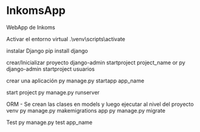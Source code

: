 # InkomsApp
WebApp de Inkoms


Activar el entorno virtual
.\venv\scripts\activate

instalar Django
pip install django

crear/Inicializar proyecto
django-admin startproject project_name
or py django-admin startproject usuarios

crear una aplicación
py manage.py startapp app_name

start project
py manage.py runserver

ORM - Se crean las clases en models y luego ejecutar al nivel del proyecto venv
py manage.py makemigrations app
py manage.py migrate

Test
py manage.py test app_name